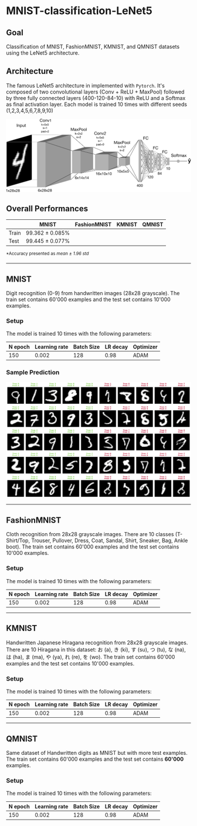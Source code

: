 # MNIST-classification-LeNet5

## Goal
Classification of MNIST, FashionMNIST, KMNIST, and QMNIST datasets using the LeNet5 architecture.

## Architecture
The famous LeNet5 architecture in implemented with `Pytorch`. It's composed of two convolutional layers (Conv + ReLU + MaxPool) followed by three fully connected layers (400-120-84-10) with ReLU and a Softmax as final activation layer. Each model is trained 10 times with different seeds (1,2,3,4,5,6,7,8,9,10)

![LeNet5](Figures/LeNet5.png)

## Overall Performances

|     |      MNIST      | FashionMNIST | KMNIST | QMNIST |
|-----|-----------------|--------------|--------|--------|
|Train| 99.362 ± 0.085% |              |        |        |
|Test | 99.445 ± 0.077% |              |        |        |

<sup>\*Accuracy presented as _mean ± 1.96 std_</sup>
___
## MNIST
Digit recognition (0-9) from handwritten images (28x28 grayscale). The train set contains 60'000 examples and the test set contains 10'000 examples.

### Setup
The model is trained 10 times with the following parameters:

| N epoch | Learning rate | Batch Size | LR decay | Optimizer |
|---------|---------------|------------|----------|-----------|
| 150     | 0.002         |    128     |   0.98   |    ADAM   |

### Sample Prediction

![MNIST Sample](Figures/MNIST_classification_sample.png)

___
## FashionMNIST
Cloth recognition from 28x28 grayscale images. There are 10 classes (T-Shirt/Top, Trouser, Pullover, Dress, Coat, Sandal, Shirt, Sneaker, Bag, Ankle boot). The train set contains 60'000 examples and the test set contains 10'000 examples.

### Setup
The model is trained 10 times with the following parameters:

| N epoch | Learning rate | Batch Size | LR decay | Optimizer |
|---------|---------------|------------|----------|-----------|
| 150     | 0.002         |    128     |   0.98   |    ADAM   |

___
## KMNIST
Handwritten Japanese Hiragana recognition from 28x28 grayscale images. There are 10 Hiragana in this dataset: &#12362; (a), &#12365; (ki), &#12377; (su), &#12388; (tu), &#12394; (na), &#12399; (ha), &#12414; (ma), &#12420; (ya), &#12428; (re), &#12434; (wo). The train set contains 60'000 examples and the test set contains 10'000 examples.

### Setup
The model is trained 10 times with the following parameters:

| N epoch | Learning rate | Batch Size | LR decay | Optimizer |
|---------|---------------|------------|----------|-----------|
| 150     | 0.002         |    128     |   0.98   |    ADAM   |

___
## QMNIST
Same dataset of Handwritten digits as MNIST but with more test examples. The train set contains 60'000 examples and the test set contains **60'000** examples.

### Setup
The model is trained 10 times with the following parameters:

| N epoch | Learning rate | Batch Size | LR decay | Optimizer |
|---------|---------------|------------|----------|-----------|
| 150     | 0.002         |    128     |   0.98   |    ADAM   |
